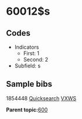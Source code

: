 # 60012$s

## Codes

-   Indicators
    -   First: 1
    -   Second: 2
-   Subfield: s

## Sample bibs

1854448 [Quicksearch](https://search.library.yale.edu/catalog/1854448) [VXWS](http://prodorbis.library.yale.edu:7014/vxws/GetHoldingsService?bibId=1854448)

**Parent topic:**[600](../../tags/600/600.md)

